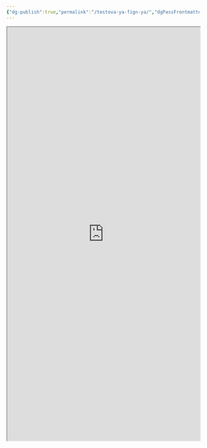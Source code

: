 ```yaml
---
{"dg-publish":true,"permalink":"/testova-ya-fign-ya/","dgPassFrontmatter":true}
---
```


<iframe src="https://www.owlbear.rodeo/room/oJI3G35EJB4v/TheRabidFew" width=100% height="1080"></iframe>
